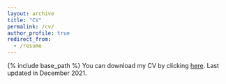 ```yaml
---
layout: archive
title: "CV"
permalink: /cv/
author_profile: true
redirect_from:
  - /resume
---
```


{% include base_path %}
You can download my CV by clicking [here](http://ajv012.github.io/files/cv.pdf). Last updated in December 2021.